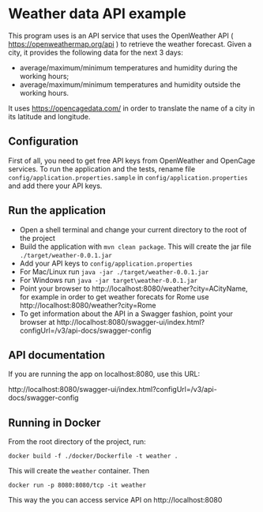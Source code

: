 # Weather data API example 

This program uses is an API service that uses the OpenWeather API ( https://openweathermap.org/api ) to retrieve the weather forecast. 
Given a city, it provides the following data for the next 3 days:
- average/maximum/minimum temperatures and humidity during the working hours;
- average/maximum/minimum temperatures and humidity outside the working hours.

It uses https://opencagedata.com/ in order to translate the name of a city in its latitude and longitude.

## Configuration
First of all, you need to get free API keys from OpenWeather and OpenCage services.
To run the application and the tests, rename file `config/application.properties.sample` in `config/application.properties` and add there your API keys. 

## Run the application
- Open a shell terminal and change your current directory to the root of the project
- Build the application with `mvn clean package`. This will create the jar file  `./target/weather-0.0.1.jar`
- Add your API keys to `config/application.properties`
- For Mac/Linux run `java -jar ./target/weather-0.0.1.jar`
- For Windows run `java -jar target\weather-0.0.1.jar`
- Point your browser to http://localhost:8080/weather?city=ACityName, for example in order to get weather forecats for Rome use http://localhost:8080/weather?city=Rome
- To get information about the API in a Swagger fashion, point your browser at http://localhost:8080/swagger-ui/index.html?configUrl=/v3/api-docs/swagger-config

## API documentation
If you are running the app on localhost:8080, use this URL:

http://localhost:8080/swagger-ui/index.html?configUrl=/v3/api-docs/swagger-config

## Running in Docker

From the root directory of the project, run:

```
docker build -f ./docker/Dockerfile -t weather .
```

This will create the `weather` container. Then

```
docker run -p 8080:8080/tcp -it weather
```

This way the you can access service API on http://localhost:8080 
